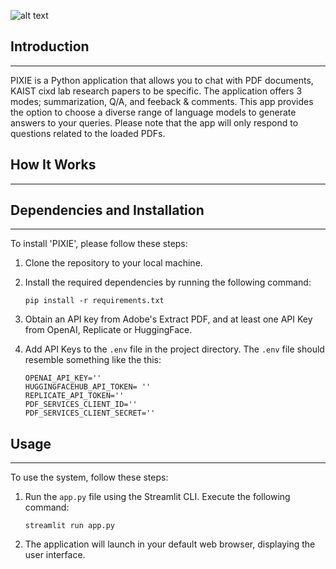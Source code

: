 

![alt text](https://github.com/syeminpark/PIXIE-Papers-In-uX-Interaction-Exploration/blob/main/PixiePark.JPG?raw=true)





## Introduction 
------------
PIXIE  is a Python application that allows you to chat with PDF documents, KAIST cixd lab research papers to be specific. The application offers 3 modes; summarization, Q/A, and feeback & comments. This app provides the option to choose a diverse range of language models to generate answers to your queries. Please note that the app will only respond to questions related to the loaded PDFs.

## How It Works 
------------

## Dependencies and Installation 
----------------------------
To install 'PIXIE', please follow these steps:

1. Clone the repository to your local machine.

2. Install the required dependencies by running the following command:
   ```
   pip install -r requirements.txt
   ```

3. Obtain an API key from Adobe's Extract PDF, and at least one API Key from OpenAI, Replicate or HuggingFace.
4. Add API Keys to the `.env` file in the project directory. The  `.env` file should resemble something like the this:
   ```
   OPENAI_API_KEY=''
   HUGGINGFACEHUB_API_TOKEN= ''
   REPLICATE_API_TOKEN=''
   PDF_SERVICES_CLIENT_ID=''
   PDF_SERVICES_CLIENT_SECRET=''
    ```

## Usage
-----
To use the system, follow these steps:

1. Run the `app.py` file using the Streamlit CLI. Execute the following command:
   ```
   streamlit run app.py
   ```

2. The application will launch in your default web browser, displaying the user interface.
